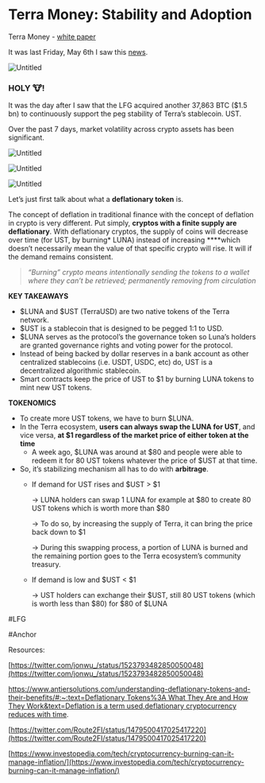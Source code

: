 # Terra Money: Stability and Adoption

Terra Money - [white paper](https://assets.website-files.com/611153e7af981472d8da199c/618b02d13e938ae1f8ad1e45_Terra_White_paper.pdf)

It was last Friday, May 6th I saw this [news](https://www.theblockcrypto.com/news+/145450/terras-dominant-defi-protocol-may-need-another-bailout-soon).

![Untitled](Terra%20Money%20Stability%20and%20Adoption%20c2bb51709be44b5a8cf9a8b2b33c6ef7/Untitled.png)

### **HOLY 🐮!**

It was the day after I saw that the LFG acquired another 37,863 BTC ($1.5 bn) to continuously support the peg stability of Terra’s stablecoin. UST.

Over the past 7 days, market volatility across crypto assets has been significant. 

![Untitled](Terra%20Money%20Stability%20and%20Adoption%20c2bb51709be44b5a8cf9a8b2b33c6ef7/Untitled%201.png)

![Untitled](Terra%20Money%20Stability%20and%20Adoption%20c2bb51709be44b5a8cf9a8b2b33c6ef7/Untitled%202.png)

![Untitled](Terra%20Money%20Stability%20and%20Adoption%20c2bb51709be44b5a8cf9a8b2b33c6ef7/Untitled%203.png)

Let’s just first talk about what a **deflationary token** is.

The concept of deflation in traditional finance with the concept of deflation in crypto is very different. Put simply, **cryptos with a finite supply are deflationary**. With deflationary cryptos, the supply of coins will decrease over time (for UST, by burning* LUNA) instead of increasing ****which doesn’t necessarily mean the value of that specific crypto will rise. It will if the demand remains consistent. 

> *“Burning” crypto means intentionally sending the tokens to a wallet where they can’t be retrieved; permanently removing from circulation*
> 

**KEY TAKEAWAYS**

- $LUNA and $UST (TerraUSD) are two native tokens of the Terra network.
- $UST is a stablecoin that is designed to be pegged 1:1 to USD.
- $LUNA serves as the protocol’s the governance token so Luna’s holders are granted governance rights and voting power for the protocol.
- Instead of being backed by dollar reserves in a bank account as other centralized stablecoins (i.e. USDT, USDC, etc) do, UST is a decentralized algorithmic stablecoin.
- Smart contracts keep the price of UST to $1 by burning LUNA tokens to mint new UST tokens.

**TOKENOMICS**

- To create more UST tokens, we have to burn $LUNA.
- In the Terra ecosystem, **users can always swap the LUNA for UST**, and vice versa, **at $1 regardless of the market price of either token at the time**
    - A week ago, $LUNA was around at $80 and people were able to redeem it for 80 UST tokens whatever the price of $UST at that time.
- So, it’s stabilizing mechanism all has to do with **arbitrage**.
    - If demand for UST rises and $UST > $1
        
        → LUNA holders can swap 1 LUNA for example at $80 to create 80 UST tokens which is worth more than $80
        
        → To do so, by increasing the supply of Terra, it can bring the price back down to $1
        
        → During this swapping process, a portion of LUNA is burned and the remaining portion goes to the Terra ecosystem’s community treasury.
        
    - If demand is low and $UST < $1
        
        → UST holders can exchange their $UST, still 80 UST tokens (which is worth less than $80) for $80 of $LUNA 
        

#LFG

#Anchor

Resources:

[https://twitter.com/jonwu_/status/1523793482850050048](https://twitter.com/jonwu_/status/1523793482850050048)

[https://www.antiersolutions.com/understanding-deflationary-tokens-and-their-benefits/#:~:text=Deflationary Tokens%3A What They Are and How They Work&text=Deflation is a term used,deflationary cryptocurrency reduces with time](https://www.antiersolutions.com/understanding-deflationary-tokens-and-their-benefits/#:~:text=Deflationary%20Tokens%3A%20What%20They%20Are%20and%20How%20They%20Work&text=Deflation%20is%20a%20term%20used,deflationary%20cryptocurrency%20reduces%20with%20time).

[https://twitter.com/Route2FI/status/1479500417025417220](https://twitter.com/Route2FI/status/1479500417025417220)

[https://www.investopedia.com/tech/cryptocurrency-burning-can-it-manage-inflation/](https://www.investopedia.com/tech/cryptocurrency-burning-can-it-manage-inflation/)